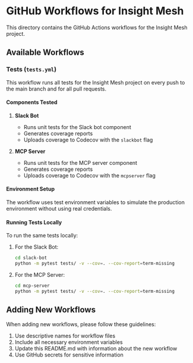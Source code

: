 # GitHub Workflows for Insight Mesh

This directory contains the GitHub Actions workflows for the Insight Mesh project.

## Available Workflows

### Tests (`tests.yml`)

This workflow runs all tests for the Insight Mesh project on every push to the main branch and for all pull requests.

#### Components Tested

1. **Slack Bot**
   - Runs unit tests for the Slack bot component
   - Generates coverage reports
   - Uploads coverage to Codecov with the `slackbot` flag

2. **MCP Server**
   - Runs unit tests for the MCP server component
   - Generates coverage reports
   - Uploads coverage to Codecov with the `mcpserver` flag

#### Environment Setup

The workflow uses test environment variables to simulate the production environment without using real credentials.

#### Running Tests Locally

To run the same tests locally:

1. For the Slack Bot:
   ```bash
   cd slack-bot
   python -m pytest tests/ -v --cov=. --cov-report=term-missing
   ```

2. For the MCP Server:
   ```bash
   cd mcp-server
   python -m pytest tests/ -v --cov=. --cov-report=term-missing
   ```

## Adding New Workflows

When adding new workflows, please follow these guidelines:

1. Use descriptive names for workflow files
2. Include all necessary environment variables
3. Update this README.md with information about the new workflow
4. Use GitHub secrets for sensitive information 